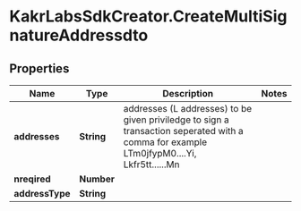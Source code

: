 # KakrLabsSdkCreator.CreateMultiSignatureAddressdto

## Properties

Name | Type | Description | Notes
------------ | ------------- | ------------- | -------------
**addresses** | **String** | addresses (L addresses) to be given priviledge to sign a transaction seperated with a comma for example LTm0jfypM0....Yi, Lkfr5tt......Mn | 
**nreqired** | **Number** |  | 
**addressType** | **String** |  | 


